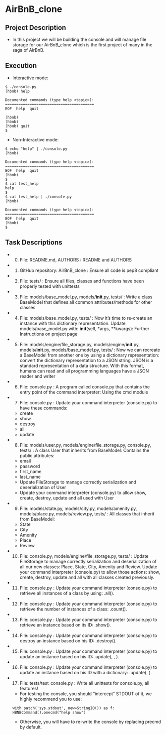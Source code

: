 # AirBnB_clone

## Project Description
- In this project we will be building the console and will manage file storage for our AirBnB_clone which is the first project of many in the saga of AirBnB.

## Execution
- Interactive mode:
```
$ ./console.py
(hbnb) help

Documented commands (type help <topic>):
========================================
EOF  help  quit

(hbnb) 
(hbnb) 
(hbnb) quit
$
```
- Non-Interactive mode:
```
$ echo "help" | ./console.py
(hbnb)

Documented commands (type help <topic>):
========================================
EOF  help  quit
(hbnb) 
$
$ cat test_help
help
$
$ cat test_help | ./console.py
(hbnb)

Documented commands (type help <topic>):
========================================
EOF  help  quit
(hbnb) 
$
```

## Task Descriptions
- 0. File: README.md, AUTHORS : README and AUTHORS
- 1. GitHub repository: AirBnB_clone : Ensure all code is pep8 compliant
- 2. File: tests/ : Ensure all files, classes and functions have been properly tested with unittests
- 3. File: models/base_model.py, models/__init__.py, tests/ : Write a class BaseModel that defines all common attributes/methods for other classes
- 4. File: models/base_model.py, tests/ : Now it’s time to re-create an instance with this dictionary representation. Update models/base_model.py with: __init__(self, *args, **kwargs): Further Instructions on project page
- 5. File: models/engine/file_storage.py, models/engine/__init__.py, models/__init__.py, models/base_model.py, tests/ : Now we can recreate a BaseModel from another one by using a dictionary representation: convert the dictionary representation to a JSON string. JSON is a standard representation of a data structure. With this format, humans can read and all programming languages have a JSON reader and writer
- 6. File: console.py : A program called console.py that contains the entry point of the command interpreter: Using the cmd module
- 7. File: console.py : Update your command interpreter (console.py) to have these commands:
    - create
    - show
    - destroy
    - all
    - update
- 8. File: models/user.py, models/engine/file_storage.py, console.py, tests/ : A class User that inherits from BaseModel: Contains the public attributes:
    - email
    - password
    - first_name
    - last_name
    - Update FileStorage to manage correctly serialization and deserialization of User
    - Update your command interpreter (console.py) to allow show, create, destroy, update and all used with User
- 9. File: models/state.py, models/city.py, models/amenity.py, models/place.py, models/review.py, tests/ : All classes that inherit from BaseModel:
    - State
    - City
    - Amenity
    - Place
    - Review
- 10. File: console.py, models/engine/file_storage.py, tests/ : Update FileStorage to manage correctly serialization and deserialization of all our new classes: Place, State, City, Amenity and Review. Update your command interpreter (console.py) to allow those actions: show, create, destroy, update and all with all classes created previously.
- 11. File: console.py : Update your command interpreter (console.py) to retrieve all instances of a class by using: <class name>.all().
- 12. File: console.py : Update your command interpreter (console.py) to retrieve the number of instances of a class: <class name>.count().
- 13. File: console.py : Update your command interpreter (console.py) to retrieve an instance based on its ID: <class name>.show(<id>).
- 14. File: console.py : Update your command interpreter (console.py) to destroy an instance based on his ID: <class name>.destroy(<id>).
- 15. File: console.py : Update your command interpreter (console.py) to update an instance based on his ID: <class name>.update(<id>, <attribute name>, <attribute value>).
- 16. File: console.py : Update your command interpreter (console.py) to update an instance based on his ID with a dictionary: <class name>.update(<id>, <dictionary representation>).
- 17. File: tests/test_console.py : Write all unittests for console.py, all features! 
    - For testing the console, you should “intercept” STDOUT of it, we highly recommend you to use:
    ```
    with patch('sys.stdout', new=StringIO()) as f:
    HBNBCommand().onecmd("help show")
    ```
    - Otherwise, you will have to re-write the console by replacing precmd by default.
